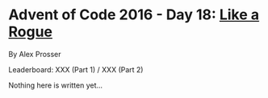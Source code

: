 # Advent of Code 2016 - Day 18: [Like a Rogue](https://adventofcode.com/2016/day/18)
By Alex Prosser

Leaderboard: XXX (Part 1) / XXX (Part 2)

Nothing here is written yet...